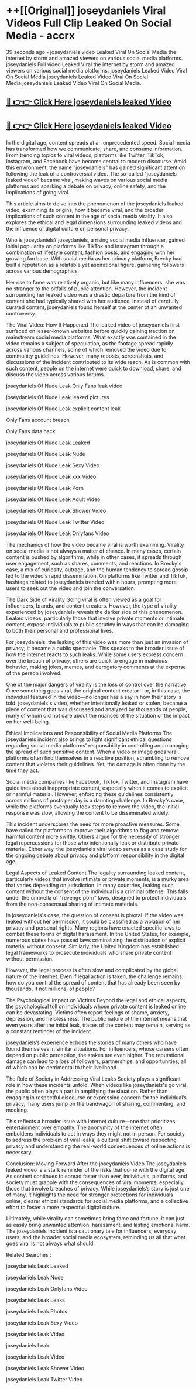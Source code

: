 # ++[[Original]] joseydaniels Viral Videos Full Clip Leaked On Social Media - accrx<br>

39 seconds ago - joseydaniels video Leaked Viral On Social Media the internet by storm and amazed viewers on various social media platforms.
joseydaniels Full video Leaked Viral the internet by storm and amazed viewers on various social media platforms. joseydaniels Leaked Video Viral On Social Media.joseydaniels Leaked Video Viral On Social Media.joseydaniels Leaked Video Viral On Social Media.<br>


## [🔴 👉👉 Click Here joseydaniels leaked Video ](https://onlyclips.site?title=joseydaniels&ref=git)

## [🔴 👉👉 Click Here joseydaniels leaked Video ](https://onlyclips.site?title=joseydaniels&ref=git)

In the digital age, content spreads at an unprecedented speed. Social media has transformed how we communicate, share, and consume information. From trending topics to viral videos, platforms like Twitter, TikTok, Instagram, and Facebook have become central to modern discourse. Amid this environment, the name "joseydaniels" has gained significant attention following the leak of a controversial video. The so-called "joseydaniels leaked video" became viral, making waves on various social media platforms and sparking a debate on privacy, online safety, and the implications of going viral.

This article aims to delve into the phenomenon of the joseydaniels leaked video, examining its origins, how it became viral, and the broader implications of such content in the age of social media virality. It also explores the ethical and legal dimensions surrounding leaked videos and the influence of digital culture on personal privacy.

Who is joseydaniels?
joseydaniels, a rising social media influencer, gained initial popularity on platforms like TikTok and Instagram through a combination of lifestyle content, fashion posts, and engaging with her growing fan base. With social media as her primary platform, Brecky had built a reputation as a relatable yet aspirational figure, garnering followers across various demographics.

Her rise to fame was relatively organic, but like many influencers, she was no stranger to the pitfalls of public attention. However, the incident surrounding her leaked video was a drastic departure from the kind of content she had typically shared with her audience. Instead of carefully curated content, joseydaniels found herself at the center of an unwanted controversy.

The Viral Video: How It Happened
The leaked video of joseydaniels first surfaced on lesser-known websites before quickly gaining traction on mainstream social media platforms. What exactly was contained in the video remains a subject of speculation, as the footage spread rapidly across various channels, some of which removed the video due to community guidelines. However, many reposts, screenshots, and discussions of the incident contributed to its wide reach. As is common with such content, people on the internet were quick to download, share, and discuss the video across various forums.

joseydaniels Of Nude Leak Only Fans leak video

joseydaniels Of Nude Leak leaked pictures

joseydaniels Of Nude Leak explicit content leak

Only Fans account breach

Only Fans data hack

joseydaniels Of Nude Leak Leaked

joseydaniels Of Nude Leak Nude

joseydaniels Of Nude Leak Sexy Video

joseydaniels Of Nude Leak xxx Video

joseydaniels Of Nude Leak Porn

joseydaniels Of Nude Leak Adult Video

joseydaniels Of Nude Leak Shower Video

joseydaniels Of Nude Leak Twitter Video

joseydaniels Of Nude Leak Onlyfans Video

The mechanics of how the video became viral is worth examining. Virality on social media is not always a matter of chance. In many cases, certain content is pushed by algorithms, while in other cases, it spreads through user engagement, such as shares, comments, and reactions. In Brecky's case, a mix of curiosity, outrage, and the human tendency to spread gossip led to the video's rapid dissemination. On platforms like Twitter and TikTok, hashtags related to joseydaniels trended within hours, prompting more users to seek out the video and join the conversation.

The Dark Side of Virality
Going viral is often viewed as a goal for influencers, brands, and content creators. However, the type of virality experienced by joseydaniels reveals the darker side of this phenomenon. Leaked videos, particularly those that involve private moments or intimate content, expose individuals to public scrutiny in ways that can be damaging to both their personal and professional lives.

For joseydaniels, the leaking of this video was more than just an invasion of privacy; it became a public spectacle. This speaks to the broader issue of how the internet reacts to such leaks. While some users express concern over the breach of privacy, others are quick to engage in malicious behavior, making jokes, memes, and derogatory comments at the expense of the person involved.

One of the major dangers of virality is the loss of control over the narrative. Once something goes viral, the original content creator—or, in this case, the individual featured in the video—no longer has a say in how their story is told. joseydaniels's video, whether intentionally leaked or stolen, became a piece of content that was discussed and analyzed by thousands of people, many of whom did not care about the nuances of the situation or the impact on her well-being.

Ethical Implications and Responsibility of Social Media Platforms
The joseydaniels incident also brings to light significant ethical questions regarding social media platforms' responsibility in controlling and managing the spread of such sensitive content. When a video or image goes viral, platforms often find themselves in a reactive position, scrambling to remove content that violates their guidelines. Yet, the damage is often done by the time they act.

Social media companies like Facebook, TikTok, Twitter, and Instagram have guidelines about inappropriate content, especially when it comes to explicit or harmful material. However, enforcing these guidelines consistently across millions of posts per day is a daunting challenge. In Brecky's case, while the platforms eventually took steps to remove the video, the initial response was slow, allowing the content to be disseminated widely.

This incident underscores the need for more proactive measures. Some have called for platforms to improve their algorithms to flag and remove harmful content more swiftly. Others argue for the necessity of stronger legal repercussions for those who intentionally leak or distribute private material. Either way, the joseydaniels viral video serves as a case study for the ongoing debate about privacy and platform responsibility in the digital age.

Legal Aspects of Leaked Content
The legality surrounding leaked content, particularly videos that involve intimate or private moments, is a murky area that varies depending on jurisdiction. In many countries, leaking such content without the consent of the individual is a criminal offense. This falls under the umbrella of "revenge porn" laws, designed to protect individuals from the non-consensual sharing of intimate materials.

In joseydaniels's case, the question of consent is pivotal. If the video was leaked without her permission, it could be classified as a violation of her privacy and personal rights. Many regions have enacted specific laws to combat these forms of digital harassment. In the United States, for example, numerous states have passed laws criminalizing the distribution of explicit material without consent. Similarly, the United Kingdom has established legal frameworks to prosecute individuals who share private content without permission.

However, the legal process is often slow and complicated by the global nature of the internet. Even if legal action is taken, the challenge remains: how do you control the spread of content that has already been seen by thousands, if not millions, of people?

The Psychological Impact on Victims
Beyond the legal and ethical aspects, the psychological toll on individuals whose private content is leaked online can be devastating. Victims often report feelings of shame, anxiety, depression, and helplessness. The public nature of the internet means that even years after the initial leak, traces of the content may remain, serving as a constant reminder of the incident.

joseydaniels’s experience echoes the stories of many others who have found themselves in similar situations. For influencers, whose careers often depend on public perception, the stakes are even higher. The reputational damage can lead to a loss of followers, partnerships, and opportunities, all of which can be detrimental to their livelihood.

The Role of Society in Addressing Viral Leaks
Society plays a significant role in how these incidents unfold. When videos like joseydaniels's go viral, the public often plays a part in amplifying the situation. Rather than engaging in respectful discourse or expressing concern for the individual’s privacy, many users jump on the bandwagon of sharing, commenting, and mocking.

This reflects a broader issue with internet culture—one that prioritizes entertainment over empathy. The anonymity of the internet often emboldens individuals to act in ways they might not in person. For society to address the problem of viral leaks, a cultural shift toward respecting privacy and understanding the real-world consequences of online actions is necessary.

Conclusion: Moving Forward After the joseydaniels Video
The joseydaniels leaked video is a stark reminder of the risks that come with the digital age. As content continues to spread faster than ever, individuals, platforms, and society must grapple with the consequences of viral moments, especially those that involve breaches of privacy. While joseydaniels’s story is just one of many, it highlights the need for stronger protections for individuals online, clearer ethical standards for social media platforms, and a collective effort to foster a more respectful digital culture.

Ultimately, while virality can sometimes bring fame and fortune, it can just as easily bring unwanted attention, harassment, and lasting emotional harm. The joseydaniels incident is a cautionary tale for influencers, everyday users, and the broader social media ecosystem, reminding us all that what goes viral is not always what should.

Related Searches :

joseydaniels Leak Leaked

joseydaniels Leak Nude

joseydaniels Leak Onlyfans Video

joseydaniels Leak Leaks

joseydaniels Leak Photos

joseydaniels Leak Sexy Video

joseydaniels Leak Video

joseydaniels Leak

joseydaniels Leak Video

joseydaniels Leak Shower Video

joseydaniels Leak Twitter Video

